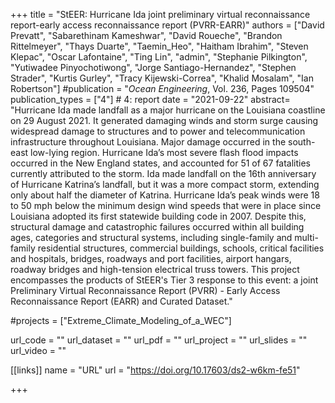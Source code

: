 +++
title = "StEER: Hurricane Ida joint preliminary virtual reconnaissance report-early access reconnaissance report (PVRR-EARR)"
authors = ["David Prevatt", "Sabarethinam Kameshwar", "David Roueche", "Brandon Rittelmeyer", "Thays Duarte", "Taemin_Heo", "Haitham Ibrahim", "Steven Klepac", "Oscar Lafontaine", "Ting Lin", "admin", "Stephanie Pilkington", "Yutiwadee Pinyochotiwong", "Jorge Santiago-Hernandez", "Stephen Strader", "Kurtis Gurley", "Tracy Kijewski-Correa", "Khalid Mosalam", "Ian Robertson"]
#publication = "*Ocean Engineering*, Vol. 236, Pages 109504"
publication_types = ["4"] # 4: report
date = "2021-09-22"
abstract= "Hurricane Ida made landfall as a major hurricane on the Louisiana coastline on 29 August 2021. It generated damaging winds and storm surge causing widespread damage to structures and to power and telecommunication infrastructure throughout Louisiana. Major damage occurred in the south-east low-lying region. Hurricane Ida’s most severe flash flood impacts occurred in the New England states, and accounted for 51 of 67 fatalities currently attributed to the storm. Ida made landfall on the 16th anniversary of Hurricane Katrina’s landfall, but it was a more compact storm, extending only about half the diameter of Katrina. Hurricane Ida’s peak winds were 18 to 50 mph below the minimum design wind speeds that were in place since Louisiana adopted its first statewide building code in 2007. Despite this, structural damage and catastrophic failures occurred within all building ages, categories and structural systems, including single-family and multi-family residential structures, commercial buildings, schools, critical facilities and hospitals, bridges, roadways and port facilities, airport hangars, roadway bridges and high-tension electrical truss towers. This project encompasses the products of StEER's Tier 3 response to this event: a joint Preliminary Virtual Reconnaissance Report (PVRR) - Early Access Reconnaissance Report (EARR) and Curated Dataset."

#projects = ["Extreme_Climate_Modeling_of_a_WEC"]

url_code = ""
url_dataset = ""
url_pdf = ""
url_project = ""
url_slides = ""
url_video = ""

[[links]]
    name = "URL"
    url = "https://doi.org/10.17603/ds2-w6km-fe51"

+++
